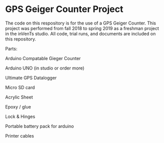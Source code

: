 # GPS Geiger Counter Project

The code on this respository is for the use of a GPS Geiger Counter. This project was performed from fall 2018 to spring 2019 as a freshman project in the inVenTs studio. All code, trial runs, and documents are included on this repository.

Parts:

Arduino Compatable Gieger Counter

Arduino UNO (in studio or order more)

Ultimate GPS Datalogger

Micro SD card

Acrylic Sheet

Epoxy / glue

Lock & Hinges

Portable battery pack for arduino

Printer cables
